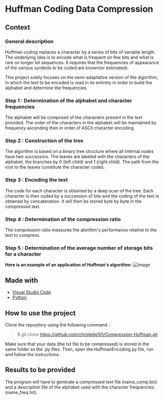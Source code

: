 # Huffman Coding Data Compression

## Context

### General description

Huffman coding replaces a character by a series of bits of variable length. The underlying idea is to encode what is frequent on few bits and what is rare on longer bit sequences. It requires that the frequencies of appearance of the various symbols to be coded are known(or estimated). </br>

This project solely focuses on the semi-adaptative version of the algorithm, in which the text to be encoded is read in its entirety in order to build the alphabet and determine the frequencies. </br>

### Step 1 : Determination of the alphabet and character frequencies

The alphabet will be composed of the characters present in the text provided. The order of the characters in the alphabet will be maintained by frequency ascending then in order of ASCII character encoding.

### Step 2 : Construction of the tree

The algorithm is based on a binary tree structure where all internal nodes have two successors. The leaves are labeled with the characters of the alphabet, the branches by 0 (left child) and 1 (right child). The path from the root to the leaves constitute the character codes.

### Step 3 : Encoding the text

The code for each character is obtained by a deep scan of the tree. Each character is then coded by a succession of bits and the coding of the text is obtained by concatenation. It will then be stored byte by byte in the compressed text.

### Step 4 : Determination of the compression ratio

The compression ratio measures the alorithm's performance relative to the text to compress.

### Step 5 : Determination of the average number of storage bits for a character

**Here is an example of an application of Huffman's algorithm:**
![image](https://www.cs.princeton.edu/courses/archive/fall08/cos226/assignments/huffman.png)

## Made with

- [Visual Studio Code](https://code.visualstudio.com/)
- [Python](https://www.python.org/)

## How to use the project

Clone the repository using the following command :
> $ git clone <https://github.com/christelle101/Compression-Huffman.git>

Make sure that your data (the txt file to be compressed) is stored in the same folder as the .py files.
Then, open the HuffmanEncoding.py file, run and follow the instructions.

## Results to be provided
The program will have to generate a compressed text file (name_comp.bin) and a description file of the alphabet used with the character frequencies (name_freq.txt).
